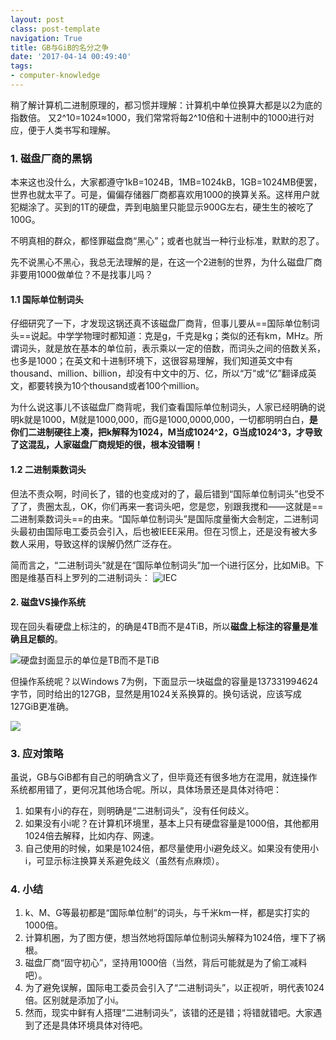 ```yaml
---
layout: post
class: post-template
navigation: True
title: GB与GiB的名分之争
date: '2017-04-14 00:49:40'
tags:
- computer-knowledge
---
```


稍了解计算机二进制原理的，都习惯并理解：计算机中单位换算大都是以2为底的指数倍。
又2^10=1024≈1000，我们常常将每2^10倍和十进制中的1000进行对应，便于人类书写和理解。

### 1. 磁盘厂商的黑锅
本来这也没什么，大家都遵守1kB=1024B，1MB=1024kB，1GB=1024MB便罢，世界也就太平了。可是，偏偏存储器厂商都喜欢用1000的换算关系。这样用户就犯糊涂了。买到的1T的硬盘，弄到电脑里只能显示900G左右，硬生生的被吃了100G。

不明真相的群众，都怪罪磁盘商“黑心”；或者也就当一种行业标准，默默的忍了。

先不说黑心不黑心，我总无法理解的是，在这一个2进制的世界，为什么磁盘厂商非要用1000做单位？不是找事儿吗？

#### 1.1 国际单位制词头
仔细研究了一下，才发现这锅还真不该磁盘厂商背，但事儿要从==国际单位制词头==说起。中学学物理时都知道：克是g，千克是kg；类似的还有km，MHz。所谓词头，就是放在基本的单位前，表示乘以一定的倍数，而词头之间的倍数关系，也多是1000；在英文和十进制环境下，这很容易理解，我们知道英文中有thousand、million、billion，却没有中文中的万、亿，所以“万”或“亿”翻译成英文，都要转换为10个thousand或者100个million。

为什么说这事儿不该磁盘厂商背呢，我们查看国际单位制词头，人家已经明确的说明k就是1000，M就是1000,000，而G是1000,0000,000，一切都明明白白，**是你们二进制硬往上凑，把k解释为1024，M当成1024^2，G当成1024^3，才导致了这混乱，人家磁盘厂商规矩的很，根本没错啊！**

#### 1.2 二进制乘数词头
但法不责众啊，时间长了，错的也变成对的了，最后错到“国际单位制词头”也受不了了，贵圈太乱，OK，你们再来一套词头吧，您是您，别跟我搅和——这就是==二进制乘数词头==的由来。“国际单位制词头”是国际度量衡大会制定，二进制词头最初由国际电工委员会引入，后也被IEEE采用。但在习惯上，还是没有被大多数人采用，导致这样的误解仍然广泛存在。

简而言之，“二进制词头”就是在“国际单位制词头”加一个i进行区分，比如MiB。下图是维基百科上罗列的二进制词头：
![IEC](https://cdn.imshuai.com/images/2017/04/IEC-prefix.png)

#### 2. 磁盘VS操作系统
现在回头看硬盘上标注的，的确是4TB而不是4TiB，所以**磁盘上标注的容量是准确且足额的**。

![硬盘封面显示的单位是TB而不是TiB](https://cdn.imshuai.com/images/2017/04/hard-disk-face.png)

但操作系统呢？以Windows 7为例，下面显示一块磁盘的容量是137331994624字节，同时给出的127GB，显然是用1024关系换算的。换句话说，应该写成127GiB更准确。

![](https://cdn.imshuai.com/images/2017/04/windows-report-disk-volume.png)

### 3. 应对策略
虽说，GB与GiB都有自己的明确含义了，但毕竟还有很多地方在混用，就连操作系统都用错了，更何况其他场合呢。所以，具体场景还是具体对待吧：

1. 如果有小i的存在，则明确是“二进制词头”，没有任何歧义。
2. 如果没有小i呢？在计算机环境里，基本上只有硬盘容量是1000倍，其他都用1024倍去解释，比如内存、网速。
3. 自己使用的时候，如果是1024倍，都尽量使用小i避免歧义。如果没有使用小i，可显示标注换算关系避免歧义（虽然有点麻烦）。

### 4. 小结
1. k、M、G等最初都是“国际单位制”的词头，与千米km一样，都是实打实的1000倍。
2. 计算机圈，为了图方便，想当然地将国际单位制词头解释为1024倍，埋下了祸根。
3. 磁盘厂商“固守初心”，坚持用1000倍（当然，背后可能就是为了偷工减料吧）。
4. 为了避免误解，国际电工委员会引入了“二进制词头”，以正视听，明代表1024倍。区别就是添加了小i。
5. 然而，现实中鲜有人搭理“二进制词头”，该错的还是错；将错就错吧。大家遇到了还是具体环境具体对待吧。
<!--stackedit_data:
eyJoaXN0b3J5IjpbMTkwMjkxODAyM119
-->
